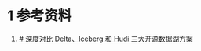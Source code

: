 
# 1 参考资料
1. [# 深度对比 Delta、Iceberg 和 Hudi 三大开源数据湖方案](https://www.infoq.cn/article/FjeBCoNxD2Sz9WLoykFo)

